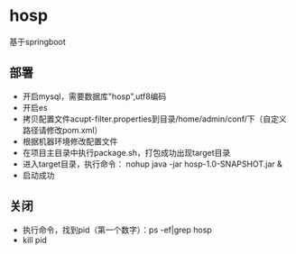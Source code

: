 # hosp
基于springboot

## 部署

+ 开启mysql，需要数据库"hosp",utf8编码
+ 开启es
+ 拷贝配置文件acupt-filter.properties到目录/home/admin/conf/下（自定义路径请修改pom.xml）
+ 根据机器环境修改配置文件
+ 在项目主目录中执行package.sh，打包成功出现target目录
+ 进入target目录，执行命令： nohup java -jar hosp-1.0-SNAPSHOT.jar &
+ 启动成功

## 关闭

+ 执行命令，找到pid（第一个数字）：ps -ef|grep hosp
+ kill pid